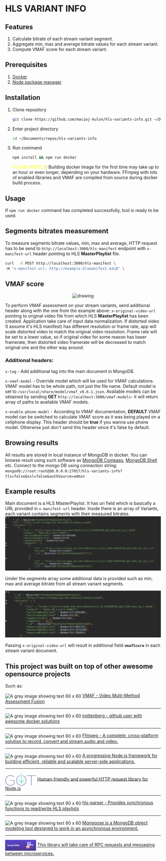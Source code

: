# HLS VARIANT INFO

## Features

1. Calculate bitrate of each stream variant segment.
2. Aggregate min, max and average bitrate values for each stream variant.
3. Compute VMAF score for each stream variant.

## Prerequisites

1. [Docker](https://www.docker.com)
2. [Node package manager](https://www.npmjs.com)

## Installation

1. Clone repository

    ```zsh
    git clone https://github.com/maciej-kulon/hls-variants-info.git ~/Documents/repos/hls-variants-info
    ```

2. Enter project directory
  
    ```zsh
    cd ~/Documents/repos/hls-variants-info
    ```

3. Run command

    ```zsh
    npm install && npm run docker
    ```
    <a style="color:yellow" >PLEASE NOTICE</a>: Building docker image for the first time may take up to an hour or even longer, depending on your hardware. FFmpeg with lots of enabled libraries and VMAF are compiled from source during docker build process.

## Usage

If `npm run docker` command has completed successfully, tool is ready to be used.


## Segments bitrates measurement

To measure segments bitrate values, min, max and average, HTTP request has to be send to `http://localhost:3000/hls-manifest` endpoint with `x-manifest-url` header pointing to HLS **MasterPlaylist** file.

```zsh
curl  -X POST http://localhost:3000/hls-manifest \
-H "x-manifest-url: http://example.hlsmanifest.m3u8" \
```

## VMAF score
<p align="center">
<img src="https://raw.githubusercontent.com/Netflix/vmaf/master/resource/images/vmaf_logo.jpg" alt="drawing" width="100"/>
</p>


To perform VMAF assessment on your stream variants, send additional header along with the one from the example above: `x-original-video-url` pointing to original video file from which HLS **MasterPlaylist** has been created. Application take care of input data normalization. If distorted video (I assume it's HLS manifest) has different resolution or frame rate, app will scale distorted video to match the original video resolution. Frame rate will be set to a lower value, so if original video for some reason has lower framerate, then distorted video framerate will be decreased to match original one and the other way around.

### **Additional headers**:

`x-tag` - Add additional tag into the main document in MongoDB.

`x-vmaf-model` - Override model which will be used for VMAF calculations. VMAF model has to be whole path, not just the file name. Default model is set to `/usr/local/share/model/vmaf_v0.6.1.json`. Available models can be obtained by sending **GET** `http://localhost:3000/vmaf-models`- it will return array of paths to available VMAF models.

`x-enable-phone-model` - According to VMAF documentation, **DEFAULT** VMAF model can be switched to calculate VMAF score as it was being played on a cellphone display. This header should be **true** if you wanna use phone model. Otherwise just don't send this header since it's false by default.

## Browsing results

All results are stored in local instance of MongoDB in docker. You can browse result using such software as [MongoDB Compass](https://www.mongodb.com/products/compass), [MongoDB Shell](https://www.mongodb.com/try/download/shell) etc. Connect to the mongo DB using connection string:
`mongodb://root:root@$0.0.0.0:27017/hls-variants-info?tls=false&ssl=false&authSource=admin`

## Example results

Main document is a HLS MasterPlaylist. It has uri field which is basically a URL provided in `x-manifest-url` header. Inside there is an array of Variants, each variant contains segments with their measured bitrates.
![mongo1](images/mongo1.png)

Under the segments array some additional data is provided such as min, max and average bitrate from all stream variant segments.

![mongo2](images/mongo2.png)

Passing `x-original-video-url` will result in additional field **`vmafScore`** in each stream variant document.

## This project was built on top of other awesome opensource projects

Such as:

<div>
  <img style="vertical-align:middle" src="https://raw.githubusercontent.com/Netflix/vmaf/master/resource/images/vmaf_logo.jpg" width=100 alt="A grey image showing text 60 x 60">
  <a href="https://github.com/Netflix/vmaf">VMAF - Video Multi-Method Assessment Fusion</a>
</div>

***

<div>
  <img style="vertical-align:middle" src="https://1000logos.net/wp-content/uploads/2021/05/GitHub-logo.png" width=100 alt="A grey image showing text 60 x 60">
  <a href="https://github.com/jrottenberg/ffmpeg">  jrottenberg - github user with awesome docker solutions</a>
</div>

***

<div>
  <img style="vertical-align:middle" src="https://logo-download.com/wp-content/data/images/png/FFmpeg-logo.png" width=100 alt="A grey image showing text 60 x 60">
  <a href="https://ffmpeg.org">Ffmpeg - A complete, cross-platform solution to record, convert and stream audio and video.</a>
</div>

***

<div>
  <img style="vertical-align:middle" src="https://d33wubrfki0l68.cloudfront.net/e937e774cbbe23635999615ad5d7732decad182a/26072/logo-small.ede75a6b.svg" width=100 alt="A grey image showing text 60 x 60">
  <a href="https://nestjs.com">A progressive Node.js framework for building efficient, reliable and scalable server-side applications.</a>
</div>

***

<div>
  <img style="vertical-align:middle" src="https://raw.githubusercontent.com/sindresorhus/got/HEAD/media/logo.svg" width=100 alt="A grey image showing text 60 x 60">
  <a href="https://www.npmjs.com/package/got">Human-friendly and powerful HTTP request library for Node.js</a>
</div>

***

<div>
  <img style="vertical-align:middle" src="https://upload.wikimedia.org/wikipedia/commons/thumb/d/db/Npm-logo.svg/1080px-Npm-logo.svg.png?20140904162625" width=100 alt="A grey image showing text 60 x 60">
  <a href="https://www.npmjs.com/package/hls-parser">hls-parser - Provides synchronous functions to read/write HLS playlists</a>
</div>

***

<div>
  <img style="vertical-align:middle" src="https://upload.wikimedia.org/wikipedia/commons/thumb/d/db/Npm-logo.svg/1080px-Npm-logo.svg.png?20140904162625" width=100 alt="A grey image showing text 60 x 60">
  <a href="https://www.npmjs.com/package/mongoose">Mongoose is a MongoDB object modeling tool designed to work in an asynchronous environment.</a>
</div>

***

<div>
  <img style="vertical-align:middle" src="https://github.com/AlariCode/nestjs-rmq/raw/master/img/new-logo.jpg" width=100 alt="A grey image showing text 60 x 60">
  <a href="https://www.npmjs.com/package/nestjs-rmq">This library will take care of RPC requests and messaging between microservices.</a>
</div>

